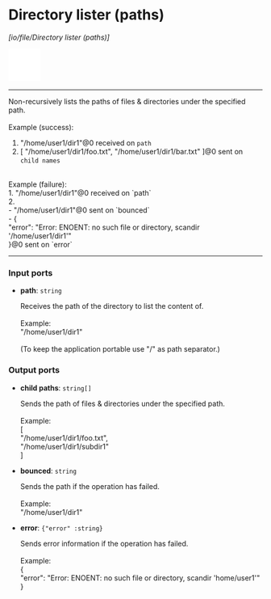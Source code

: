 # Directory lister (paths)

_[io/file/Directory lister (paths)]_

![icon](</assets/icons/b63b05e2-5e2f-45a1-a3e3-10a749d05b96.png>)

---

Non-recursively lists the paths of files & directories under the specified path.<br>
<br>
Example (success): <br>
1. "/home/user1/dir1"@0 received on `path`<br>
2. [ "/home/user1/dir1/foo.txt", "/home/user1/dir1/bar.txt" ]@0 sent on `child names`<br>
<br>
Example (failure): <br>
1. "/home/user1/dir1"@0 received on `path`<br>
2. <br>
- "/home/user1/dir1"@0 sent on `bounced`<br>
- {<br>
  "error": "Error: ENOENT: no such file or directory, scandir '/home/user1/dir1'"<br>
}@0 sent on `error`<br>

---

### Input ports

* __path__: ` string `

    Receives the path of the directory to list the content of.<br>
    <br>
    Example:<br>
    "/home/user1/dir1"<br>
    <br>
    (To keep the application portable use "/" as path separator.)<br>

### Output ports

* __child paths__: ` string[] `

    Sends the path of files & directories under the specified path.<br>
    <br>
    Example:<br>
    [<br>
      "/home/user1/dir1/foo.txt",<br>
      "/home/user1/dir1/subdir1"<br>
    ]<br>


* __bounced__: ` string `

    Sends the path if the operation has failed.<br>
    <br>
    Example:<br>
    "/home/user1/dir1"<br>


* __error__: ` {"error" :string} `

    Sends error information if the operation has failed.<br>
    <br>
    Example: <br>
    {<br>
      "error": "Error: ENOENT: no such file or directory, scandir 'home/user1'"<br>
    }<br>

